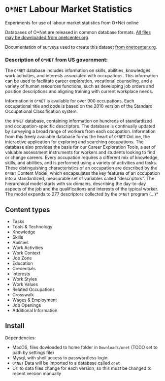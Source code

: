 # `O*NET` Labour Market Statistics

Experiments for use of labour market statistics from O*Net online

Databases of O*Net are released in common database formats. [All files may be downloaded from onetcenter.org](https://www.onetcenter.org/database.html#individual-files). 

Documentation of surveys used to create this dataset [from onetcenter.org](https://www.onetcenter.org/questionnaires.html).



### Description of `O*NET` from US government: 

The `O*NET` database includes information on skills, abilities, knowledges, work activities, and interests associated with occupations. This information can be used to facilitate career exploration, vocational counseling, and a variety of human resources functions, such as developing job orders and position descriptions and aligning training with current workplace needs.

Information in `O*NET` is available for over 900 occupations. 
Each occupational title and code is based on the 2010 version of the Standard Occupational Classification system.


the `O*NET` database, containing information on hundreds of standardized and occupation-specific descriptors. The database is continually updated by surveying a broad range of workers from each occupation. Information from this freely available database forms the heart of `O*NET` OnLine, the interactive application for exploring and searching occupations. The database also provides the basis for our Career Exploration Tools, a set of valuable assessment instruments for workers and students looking to find or change careers. Every occupation requires a different mix of knowledge, skills, and abilities, and is performed using a variety of activities and tasks. These distinguishing characteristics of an occupation are described by the `O*NET` Content Model, which encapsulates the key features of an occupation into a standardized, measurable set of variables called "descriptors". The hierarchical model starts with six domains, describing the day-to-day aspects of the job and the qualifications and interests of the typical worker. The model expands to 277 descriptors collected by the `O*NET` program (...)*


## Content types  
* Tasks
* Tools & Technology
* Knowledge
* Skills
* Abilities
* Work Activities
* Work Context
* Job Zone
* Education
* Credentials
* Interests
* Work Styles
* Work Values
* Related Occupations
* Crosswalk
* Wages & Employment
* Job Openings
* Additional Information



## Install 
Dependencies:  
* MacOS, files dowloaded to home folder in `Downloads/onet` (TODO set to path by settings file)
* Mysql, with shell access to passwordless login. 
* `O*NET` Data will be imported to a database called `onet` 
* Url to data files change for each version, so this must be changed to recent version manually


